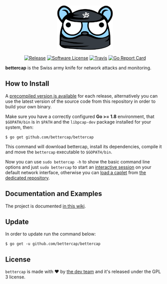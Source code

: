 <p align="center">
  <img alt="BetterCap" src="https://raw.githubusercontent.com/bettercap/media/master/logo.png" height="140" />
  <p align="center">
    <a href="https://github.com/bettercap/bettercap/releases/latest"><img alt="Release" src="https://img.shields.io/github/release/bettercap/bettercap.svg?style=flat-square"></a>
    <a href="https://github.com/bettercap/bettercap/blob/master/LICENSE.md"><img alt="Software License" src="https://img.shields.io/badge/license-GPL3-brightgreen.svg?style=flat-square"></a>
    <a href="https://travis-ci.org/bettercap/bettercap"><img alt="Travis" src="https://img.shields.io/travis/bettercap/bettercap/master.svg?style=flat-square"></a>
    <a href="https://goreportcard.com/report/github.com/bettercap/bettercap"><img alt="Go Report Card" src="https://goreportcard.com/badge/github.com/bettercap/bettercap?style=flat-square&fuckgithubcache=1"></a>
  </p>
</p>

**bettercap** is the Swiss army knife for network attacks and monitoring.

## How to Install

A [precompiled version is available](https://github.com/bettercap/bettercap/releases) for each release, alternatively you can use the latest version of the source code from this repository in order to build your own binary.

Make sure you have a correctly configured **Go >= 1.8** environment, that `$GOPATH/bin` is in `$PATH` and the `libpcap-dev` package installed for your system, then:

    $ go get github.com/bettercap/bettercap

This command will download bettercap, install its dependencies, compile it and move the `bettercap` executable to `$GOPATH/bin`.

Now you can use `sudo bettercap -h` to show the basic command line options and just `sudo bettercap` to start an 
[interactive session](https://github.com/bettercap/bettercap/wiki/Interactive-Mode) on your default network interface, otherwise you can [load a caplet](https://github.com/bettercap/bettercap/wiki/Caplets) from [the dedicated repository](https://github.com/bettercap/caplets).

## Documentation and Examples

The project is documented [in this wiki](https://github.com/bettercap/bettercap/wiki).

## Update
In order to update run the command below:

    $ go get -u github.com/bettercap/bettercap

## License

`bettercap` is made with ♥  by [the dev team](https://github.com/orgs/bettercap/people) and it's released under the GPL 3 license.
